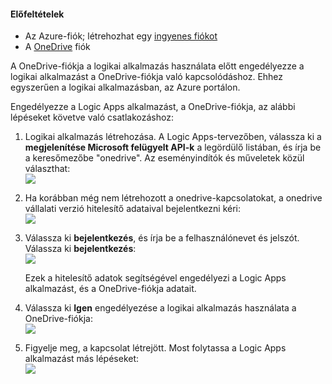 #### <a name="prerequisites"></a>Előfeltételek
* Az Azure-fiók; létrehozhat egy [ingyenes fiókot](https://azure.microsoft.com/free)
* A [OneDrive](https://www.microsoft.com/store/apps/onedrive/9wzdncrfj1p3) fiók 

A OneDrive-fiókja a logikai alkalmazás használata előtt engedélyezze a logikai alkalmazást a OneDrive-fiókja való kapcsolódáshoz.  Ehhez egyszerűen a logikai alkalmazásban, az Azure portálon. 

Engedélyezze a Logic Apps alkalmazást, a OneDrive-fiókja, az alábbi lépéseket követve való csatlakozáshoz:

1. Logikai alkalmazás létrehozása. A Logic Apps-tervezőben, válassza ki a **megjelenítése Microsoft felügyelt API-k** a legördülő listában, és írja be a keresőmezőbe "onedrive". Az eseményindítók és műveletek közül választhat:  
   ![](./media/connectors-create-api-onedrive/onedrive-1.png)
2. Ha korábban még nem létrehozott a onedrive-kapcsolatokat, a onedrive vállalati verzió hitelesítő adataival bejelentkezni kéri:  
   ![](./media/connectors-create-api-onedrive/onedrive-2.png)
3. Válassza ki **bejelentkezés**, és írja be a felhasználónevet és jelszót. Válassza ki **bejelentkezés**:  
   ![](./media/connectors-create-api-onedrive/onedrive-3.png)   
   
    Ezek a hitelesítő adatok segítségével engedélyezi a Logic Apps alkalmazást, és a OneDrive-fiókja adatait. 
4. Válassza ki **Igen** engedélyezése a logikai alkalmazás használata a OneDrive-fiókja:  
   ![](./media/connectors-create-api-onedrive/onedrive-4.png)   
5. Figyelje meg, a kapcsolat létrejött. Most folytassa a Logic Apps alkalmazást más lépéseket:  
   ![](./media/connectors-create-api-onedrive/onedrive-5.png)

